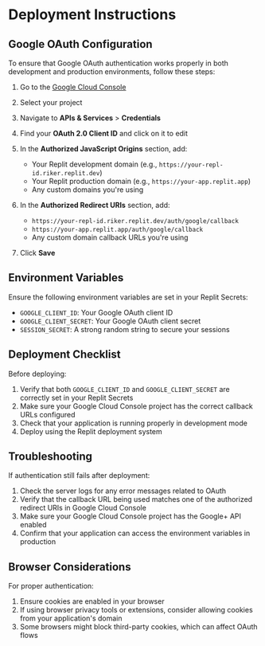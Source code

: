 # Deployment Instructions

## Google OAuth Configuration

To ensure that Google OAuth authentication works properly in both development and production environments, follow these steps:

1. Go to the [Google Cloud Console](https://console.cloud.google.com/)
2. Select your project
3. Navigate to **APIs & Services** > **Credentials**
4. Find your **OAuth 2.0 Client ID** and click on it to edit
5. In the **Authorized JavaScript Origins** section, add:
   - Your Replit development domain (e.g., `https://your-repl-id.riker.replit.dev`)
   - Your Replit production domain (e.g., `https://your-app.replit.app`)
   - Any custom domains you're using
   
6. In the **Authorized Redirect URIs** section, add:
   - `https://your-repl-id.riker.replit.dev/auth/google/callback`
   - `https://your-app.replit.app/auth/google/callback`
   - Any custom domain callback URLs you're using

7. Click **Save**

## Environment Variables

Ensure the following environment variables are set in your Replit Secrets:

- `GOOGLE_CLIENT_ID`: Your Google OAuth client ID
- `GOOGLE_CLIENT_SECRET`: Your Google OAuth client secret
- `SESSION_SECRET`: A strong random string to secure your sessions

## Deployment Checklist

Before deploying:

1. Verify that both `GOOGLE_CLIENT_ID` and `GOOGLE_CLIENT_SECRET` are correctly set in your Replit Secrets
2. Make sure your Google Cloud Console project has the correct callback URLs configured
3. Check that your application is running properly in development mode
4. Deploy using the Replit deployment system

## Troubleshooting

If authentication still fails after deployment:

1. Check the server logs for any error messages related to OAuth
2. Verify that the callback URL being used matches one of the authorized redirect URIs in Google Cloud Console
3. Make sure your Google Cloud Console project has the Google+ API enabled
4. Confirm that your application can access the environment variables in production

## Browser Considerations

For proper authentication:

1. Ensure cookies are enabled in your browser
2. If using browser privacy tools or extensions, consider allowing cookies from your application's domain
3. Some browsers might block third-party cookies, which can affect OAuth flows
